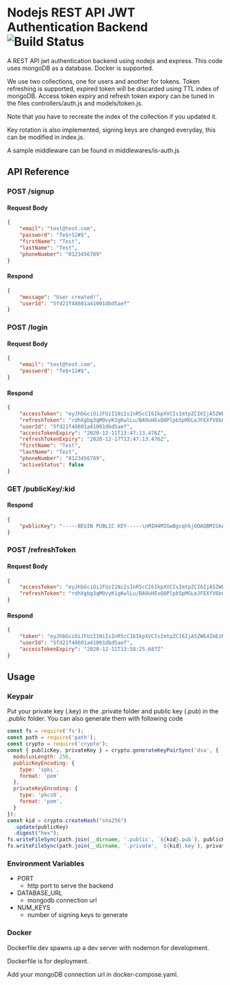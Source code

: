 # Nodejs REST API JWT Authentication Backend ![Build Status](https://api.travis-ci.org/wms2537/nodejs-jwt-auth.svg?branch=main&status=created)
A REST API jwt authentication backend using nodejs and express. This code uses mongoDB as a database. Docker is supported.

We use two collections, one for users and another for tokens. Token refreshing is supported, expired token will be discarded using TTL index of mongoDB.
Access token expiry and refresh token expory can be tuned in the files controllers/auth.js and models/token.js.

Note that you have to recreate the index of the collection if you updated it.

Key rotation is also implemented, signing keys are changed everyday, this can be modified in index.js.

A sample middleware can be found in middlewares/is-auth.js
## **API Reference**
### POST /signup
#### Request Body
```json
{
    "email": "test@test.com",
    "password": "Te$+12#$",
    "firstName": "Test",
    "lastName": "Test",
    "phoneNumber": "0123456789"
}
```
#### Respond
```json
{
    "message": "User created!",
    "userId": "5fd21f48601a41001dbd5aef"
}
```
### POST /login
#### Request Body
```json
{
    "email": "test@test.com",
    "password": "Te$+12#$",
}
```
#### Respond
```json
{
    "accessToken": "eyJhbGciOiJFUzI1NiIsInR5cCI6IkpXVCIsImtpZCI6IjA5ZWE4ZmEzNjg0OWVjMjQ1M2Q0YTEyMDg3MDBjMDg2NDlmYzc2MDk1OTRjMTdjMzRmYzE0MTRmYzkxZDgyMjcifQ.eyJlbWFpbCI6InRlc3RAdGVzdC5jb20iLCJ1c2VySWQiOiI1ZmQyMWY0ODYwMWE0MTAwMWRiZDVhZWYiLCJpYXQiOjE2MDc2MDgwMzMsImV4cCI6MTYwNzY5NDQzM30.AAAAAANnSrz4foRuIGGhj46YRajaKO0dHLoKqHJLKLoAAAAAfbmYrk9WMFWmsG9yUPZdQCxug6kGMJEIgHUIfA",
    "refreshToken": "rdhXgbg3qMOvyK1gKwlLu/BA9uHExQ8PlpbSpMGLeJFEXfV8bGCj3n5/R+aXZOEzWovXTu+tirUuJPIycuXc45cQRPYh6LGG+WerPqfHnYaUlpTL6cic5q2vV5Vu491CSRt8X8ku3bIbJ0W2rJe3lvPKYkGEYbPoADdf4O6zac8=",
    "userId": "5fd21f48601a41001dbd5aef",
    "accessTokenExpiry": "2020-12-11T13:47:13.476Z",
    "refreshTokenExpiry": "2020-12-17T13:47:13.476Z",
    "firstName": "Test",
    "lastName": "Test",
    "phoneNumber": "0123456789",
    "activeStatus": false
}
```
### GET /publicKey/:kid
#### Respond
```json
{
    "publicKey": "-----BEGIN PUBLIC KEY-----\nMIH4MIGwBgcqhkjOOAQBMIGkAkEAj4aTuWBoIXeqR4KnU+1n23d5yi/7dLR6YKow\n4eAU3V/H3slcaLJmckYZZH/zhFM8IzFdpnWqoA+hzYjMl3DarwIdAIsq1rlf4jgg\nrqv6CXRWIRtZOv5vQOWFJ+rpKlMCQBFL896oT0lPsxhs7P8zMsBrR18M1OE+BhN1\nWuDwUXnQaNeLZCrWS7TDLOt6Q5t8gIklQi5I1Za2bqMOmy74HF0DQwACQG/j5qi0\nzNuV4Xep++BKjOwLv4y9mKvS92BiK2sAnTufLqGI/ZEZqr0MineNpmVXbxBoSgWw\nWnPKL7a42Lamo/Q=\n-----END PUBLIC KEY-----\n"
}
```
### POST /refreshToken
#### Request Body
```json
{
    "accessToken": "eyJhbGciOiJFUzI1NiIsInR5cCI6IkpXVCIsImtpZCI6IjA5ZWE4ZmEzNjg0OWVjMjQ1M2Q0YTEyMDg3MDBjMDg2NDlmYzc2MDk1OTRjMTdjMzRmYzE0MTRmYzkxZDgyMjcifQ.eyJlbWFpbCI6InRlc3RAdGVzdC5jb20iLCJ1c2VySWQiOiI1ZmQyMWY0ODYwMWE0MTAwMWRiZDVhZWYiLCJpYXQiOjE2MDc2MDgwMzMsImV4cCI6MTYwNzY5NDQzM30.AAAAAANnSrz4foRuIGGhj46YRajaKO0dHLoKqHJLKLoAAAAAfbmYrk9WMFWmsG9yUPZdQCxug6kGMJEIgHUIfA",
    "refreshToken": "rdhXgbg3qMOvyK1gKwlLu/BA9uHExQ8PlpbSpMGLeJFEXfV8bGCj3n5/R+aXZOEzWovXTu+tirUuJPIycuXc45cQRPYh6LGG+WerPqfHnYaUlpTL6cic5q2vV5Vu491CSRt8X8ku3bIbJ0W2rJe3lvPKYkGEYbPoADdf4O6zac8="
}
```
#### Respond
```json
{
    "token": "eyJhbGciOiJFUzI1NiIsInR5cCI6IkpXVCIsImtpZCI6IjA5ZWE4ZmEzNjg0OWVjMjQ1M2Q0YTEyMDg3MDBjMDg2NDlmYzc2MDk1OTRjMTdjMzRmYzE0MTRmYzkxZDgyMjcifQ.eyJ1c2VySWQiOiI1ZmQyMWY0ODYwMWE0MTAwMWRiZDVhZWYiLCJpYXQiOjE2MDc2MDg3MDUsImV4cCI6MTYwNzY5NTEwNX0.AAAAAISgA-S1UllqAni924esohWowfEqOei38FEHeegAAAAAdFM0e-sKpoRhYFnHtvYZCGEmE8M2s0_Q2IbG-w",
    "userId": "5fd21f48601a41001dbd5aef",
    "accessTokenExpiry": "2020-12-11T13:58:25.687Z"
}
```

## **Usage**
### Keypair
Put your private key (.key) in the .private folder and public key (.pub) in the .public folder. You can also generate them with following code
```javascript
const fs = require('fs');
const path = require('path');
const crypto = require('crypto');
const { publicKey, privateKey } = crypto.generateKeyPairSync('dsa', {
  modulusLength: 256,
  publicKeyEncoding: {
    type: 'spki',
    format: 'pem'
  },
  privateKeyEncoding: {
    type: 'pkcs8',
    format: 'pem',
  }
});
const kid = crypto.createHash("sha256")
  .update(publicKey)
  .digest("hex");
fs.writeFileSync(path.join(__dirname, '.public', `${kid}.pub`), publicKey);
fs.writeFileSync(path.join(__dirname, '.private', `${kid}.key`), privateKey);
```
### Environment Variables
* PORT
  * http port to serve the backend
* DATABASE_URL
  * mongodb connection url
* NUM_KEYS
  * number of signing keys to generate
### Docker
Dockerfile.dev spawns up a dev server with nodemon for development.

Dockerfile is for deployment.

Add your mongoDB connection url in docker-compose.yaml.
